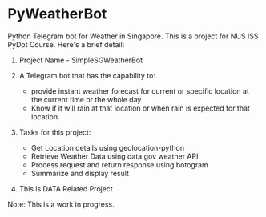 # PyWeatherBot
Python Telegram bot for Weather in Singapore. 
This is a project for NUS ISS PyDot Course. Here's a brief detail:

1. Project Name - SimpleSGWeatherBot

2. A Telegram bot that has the capability to: 
   - provide instant weather forecast for current or specific location at the current time or the whole day 
   - Know if it will rain at that location or when rain is expected for that location.

3. Tasks for this project:	 	
   - Get Location details using geolocation-python	 	 	
   - Retrieve Weather Data using data.gov weather API	 	 	
   - Process request and return response using botogram 	
   - Summarize and display result

4. This is DATA Related Project


Note: This is a work in progress.
